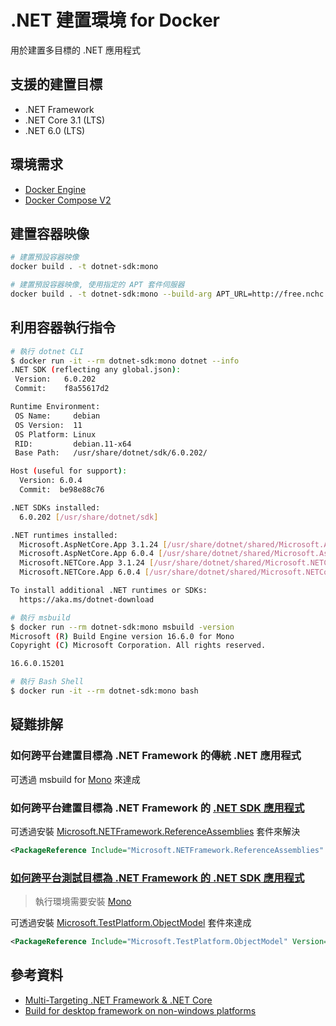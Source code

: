 # .NET 建置環境 for Docker

用於建置多目標的 .NET 應用程式

## 支援的建置目標

- .NET Framework
- .NET Core 3.1 (LTS)
- .NET 6.0 (LTS)

## 環境需求

- [Docker Engine](https://docs.docker.com/install/)
- [Docker Compose V2](https://docs.docker.com/compose/cli-command/)

## 建置容器映像

```sh
# 建置預設容器映像
docker build . -t dotnet-sdk:mono

# 建置預設容器映像, 使用指定的 APT 套件伺服器
docker build . -t dotnet-sdk:mono --build-arg APT_URL=http://free.nchc.org.tw
```

## 利用容器執行指令

```sh
# 執行 dotnet CLI
$ docker run -it --rm dotnet-sdk:mono dotnet --info
.NET SDK (reflecting any global.json):
 Version:   6.0.202
 Commit:    f8a55617d2

Runtime Environment:
 OS Name:     debian
 OS Version:  11
 OS Platform: Linux
 RID:         debian.11-x64
 Base Path:   /usr/share/dotnet/sdk/6.0.202/

Host (useful for support):
  Version: 6.0.4
  Commit:  be98e88c76

.NET SDKs installed:
  6.0.202 [/usr/share/dotnet/sdk]

.NET runtimes installed:
  Microsoft.AspNetCore.App 3.1.24 [/usr/share/dotnet/shared/Microsoft.AspNetCore.App]
  Microsoft.AspNetCore.App 6.0.4 [/usr/share/dotnet/shared/Microsoft.AspNetCore.App]
  Microsoft.NETCore.App 3.1.24 [/usr/share/dotnet/shared/Microsoft.NETCore.App]
  Microsoft.NETCore.App 6.0.4 [/usr/share/dotnet/shared/Microsoft.NETCore.App]

To install additional .NET runtimes or SDKs:
  https://aka.ms/dotnet-download

# 執行 msbuild
$ docker run --rm dotnet-sdk:mono msbuild -version
Microsoft (R) Build Engine version 16.6.0 for Mono
Copyright (C) Microsoft Corporation. All rights reserved.

16.6.0.15201

# 執行 Bash Shell
$ docker run -it --rm dotnet-sdk:mono bash
```

## 疑難排解

### 如何跨平台建置目標為 .NET Framework  的傳統 .NET 應用程式

可透過 msbuild for [Mono](https://www.mono-project.com/) 來達成

### 如何跨平台建置目標為 .NET Framework  的 [.NET SDK 應用程式](https://docs.microsoft.com/dotnet/core/project-sdk/overview)

可透過安裝 [Microsoft.NETFramework.ReferenceAssemblies](https://www.nuget.org/packages/Microsoft.NETFramework.ReferenceAssemblies/) 套件來解決

```xml
<PackageReference Include="Microsoft.NETFramework.ReferenceAssemblies" Version="1.0.2" PrivateAssets="All" Condition="$(TargetFramework.StartsWith('net4')) AND '$(OS)' != 'Windows_NT'"/>
```

### [如何跨平台測試目標為 .NET Framework 的 .NET SDK 應用程式](https://cake-contrib.github.io/Cake.Recipe/docs/known-issues/running-xunit-tests-on-net-framework)

> 執行環境需要安裝 [Mono](https://www.mono-project.com/)

可透過安裝 [Microsoft.TestPlatform.ObjectModel](https://www.nuget.org/packages/Microsoft.TestPlatform.ObjectModel/) 套件來達成

```xml
<PackageReference Include="Microsoft.TestPlatform.ObjectModel" Version="16.10.0" Condition="'$(OS)' != 'Windows_NT'" />
```

## 參考資料

- [Multi-Targeting .NET Framework & .NET Core](https://github.com/mono/docker/issues/63)
- [Build for desktop framework on non-windows platforms](https://github.com/dotnet/sdk/issues/335)
